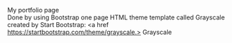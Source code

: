 My portfolio page
<br>
Done by using Bootstrap one page HTML theme template called Grayscale created by Start Bootstrap: <a href https://startbootstrap.com/theme/grayscale.> Grayscale</a>
